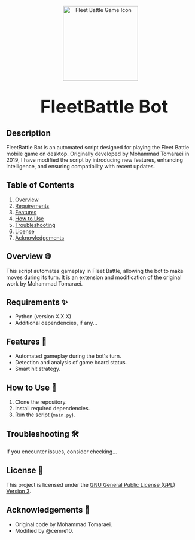 <p align="center">
  <img src="https://i.postimg.cc/cCNMr1LQ/Screenshot-2024-02-07-220957.png" alt="Fleet Battle Game Icon" width="200">
</p>
<h1 align="center" style="margin-left: 20px;">
  <font size="120">FleetBattle Bot</font>
</h1> 

## Description
FleetBattle Bot is an automated script designed for playing the Fleet Battle mobile game on desktop. Originally developed by Mohammad Tomaraei in 2019, I have modified the script by introducing new features, enhancing intelligence, and ensuring compatibility with recent updates.

## Table of Contents
1. [Overview](#overview)
2. [Requirements](#requirements)
3. [Features](#features)
4. [How to Use](#how-to-use)
5. [Troubleshooting](#troubleshooting)
6. [License](#license)
7. [Acknowledgements](#acknowledgements)

## Overview 🌐
<a name="overview"></a>
This script automates gameplay in Fleet Battle, allowing the bot to make moves during its turn. It is an extension and modification of the original work by Mohammad Tomaraei.

## Requirements ✨
<a name="requirements"></a>
- Python (version X.X.X)
- Additional dependencies, if any...

## Features 🚀
<a name="features"></a>
- Automated gameplay during the bot's turn.
- Detection and analysis of game board status.
- Smart hit strategy.

## How to Use 🎯
<a name="how-to-use"></a>
1. Clone the repository.
2. Install required dependencies.
3. Run the script (`main.py`).

## Troubleshooting 🛠️
<a name="troubleshooting"></a>
If you encounter issues, consider checking...

## License 📄
<a name="license"></a>
This project is licensed under the [GNU General Public License (GPL) Version 3](LICENSE).

## Acknowledgements 🙏
<a name="acknowledgements"></a>
- Original code by Mohammad Tomaraei.
- Modified by @cemre10.

